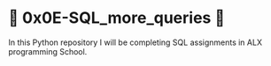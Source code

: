 # :ocean: 0x0E-SQL_more_queries :ocean:

In this Python repository I will be completing SQL assignments in ALX programming School.
